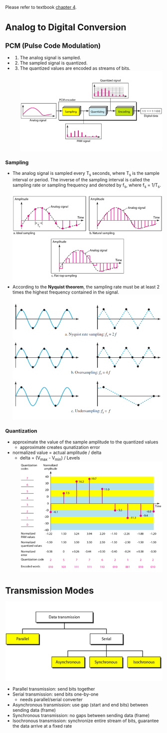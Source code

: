 Please refer to textbook [chapter 4](https://github.com/cnchenpu/data-comm/blob/master/ppt/Ch4-Forouzan.ppt).

# Analog to Digital Conversion
## PCM (Pulse Code Modulation)
- 1. The analog signal is sampled.
- 2. The sampled signal is quantized.
- 3. The quantized values are encoded as streams of bits. <br>
![](fig/PCM.png)

### Sampling
- The analog signal is sampled every T<sub>s</sub> seconds, where T<sub>s</sub> is the sample interval or period. The inverse of the sampling interval is called the sampling rate or sampling frequency and denoted by f<sub>s</sub>, where f<sub>s</sub> = 1/T<sub>s</sub>. <br>
![](fig/PCM-sampling.png) <br>
- According to the __Nyquist theorem__, the sampling rate must be at least 2 times the highest frequency contained in the signal. <br>
![](fig/Nyquist-rate.png)

### Quantization
- approximate the value of the sample amplitude to the quantized values
  - approximate creates qunatization error
- normalized value = actual amplitude / delta
  - delta = (V<sub>max</sub> - V<sub>min</sub>) / Levels <br>
![](fig/PCM-quantization.png)
  
# Transmission Modes  
![](fig/trans-mode.png)
- Parallel transmission: send bits together
- Serial transmission: send bits one-by-one
  - needs parallel/serial converter
- Asynchronous transmission: use gap (start and end bits) between sending data (frame)
- Synchronous transmission: no gaps between sending data (frame)
- Isochronous transmission: synchronize entire stream of bits, guarantee the data arrive at a fixed rate
